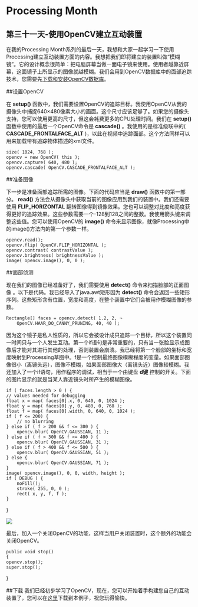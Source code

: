 Processing Month
=====
第三十一天-使用OpenCV建立互动装置
----

在我的Processing Month系列的最后一天，我想和大家一起学习一下使用Processing建立互动装置方面的内容。我想把我们即将建立的装置叫做“模糊镜”。它的设计概念很简单：把电脑屏幕当做一面电子镜来使用。使用者越靠近屏幕，这面镜子上所显示的图像就越模糊。我们会用到OpenCV数据库中的面部追踪技术，您需要先[下载和安装OpenCV数据库](http://ubaa.net/shared/processing/opencv/)。

##设置OpenCV

在 **setup()** 函数中，我们需要设置OpenCV的追踪目标。我使用OpenCV从我的摄像头中捕捉640×480像素大小的画面。这个尺寸应该足够了。如果您的摄像头支持，您可以使用更高的尺寸，但这会耗费更多的CPU处理时间。我们在 **setup()** 函数中使用的最后一个OpenCV命令是 **cascade()** 。我使用的是标准级联中的( **CASCADE_FRONTALFACE_ALT** )，以此在视频中追踪面部。这个方法同样可以用来加载带有追踪物体描述的xml文件。

	size( 1024, 768 );
	opencv = new OpenCV( this );
	opencv.capture( 640, 480 );
	opencv.cascade( OpenCV.CASCADE_FRONTALFACE_ALT );

##准备图像

下一步是准备面部追踪所需的图像。下面的代码应当是 **draw()** 函数中的第一部分。 **read()** 方法会从摄像头中获取当前的图像应用到我们的装置中。我们还需要使用 **FLIP_HORIZONTAL** 翻转图像得到镜像效果。您也可以调整对比度和亮度获得更好的追踪效果。这些参数需要一个-128到128之间的整数。我使用箭头键来调整这些值。您可以使用OpenCV的 **image()** 命令来显示图像，就像Processing中的image()方法内的第一个参数一样。

	opencv.read();
	opencv.flip( OpenCV.FLIP_HORIZONTAL );
	opencv.contrast( contrastValue );
	opencv.brightness( brightnessValue );
	image( opencv.image(), 0, 0 );

##面部侦测

现在我们的图像已经准备好了，我们需要使用 **detect()** 命令来扫描脸部的正面图像
。以下是代码。我已经导入了java.awt矩形因为 **detect()** 命令会返回一些矩形序列。这些矩形含有位置，宽度和高度，在整个装置中它们会被用作模糊图像的参数。

	Rectangle[] faces = opencv.detect( 1.2, 2, ¬
        OpenCV.HAAR_DO_CANNY_PRUNING, 40, 40 );

因为这个镜子是私人性质的，所以它会被设计成只追踪一个目标，所以这个装置同一时间只与一个人发生互动。第一个if语句是非常重要的，只有当一张脸显示成图像后才能对其进行其他的处理，否则装置会崩溃。我已经将第一个脸部的坐标和宽度映射到Processing草图中。f是一个控制最终图像模糊程度的变量。如果面部图像很小（离镜头远），图像不模糊，如果面部图像大（离镜头近）图像较模糊。我还加入了一个if语句，用作程序的调试，相当于一个由键盘 **d键** 控制的开关。下面的图片显示的就是当某人靠近镜头时所产生的模糊图像。

	if ( faces.length > 0 ) {
	// values needed for debugging
    float x = map( faces[0].x, 0, 640, 0, 1024 );
    float y = map( faces[0].y, 0, 480, 0, 768 );
    float f = map( faces[0].width, 0, 640, 0, 1024 );       
    if ( f <= 200) {
        // no blurring
    } else if ( f > 200 && f <= 300 ) {
        opencv.blur( OpenCV.GAUSSIAN, 11 );    
    } else if ( f > 300 && f <= 400 ) {
        opencv.blur( OpenCV.GAUSSIAN, 31 );    
    } else if ( f > 400 && f <= 500 ) {
        opencv.blur( OpenCV.GAUSSIAN, 51 );   
    } else {
        opencv.blur( OpenCV.GAUSSIAN, 71 );
    }
    image( opencv.image(), 0, 0, width, height );
    if ( DEBUG ) {
        noFill();
        stroke( 255, 0, 0 );
    	rect( x, y, f, f );
    }
}

![](http://img.vormplus.be/blog/blurry-mirror-installation.jpg)

最后，加入一个关闭OpenCV的功能，这样当用户关闭装置时，这个额外的功能会关闭OpenCV。

	public void stop()
	{
    opencv.stop();
    super.stop();
}

##下载
我们已经初步学习了OpenCV，现在，您可以开始着手构建您自己的互动装置了，您可以在[这里](http://img.vormplus.be/downloads/processing_month_day_031.zip)下载到本例子，祝您玩得愉快。

